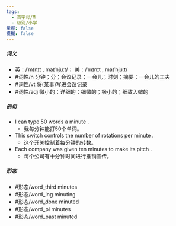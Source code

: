 ```yaml
---
tags:
  - 首字母/M
  - 级别/小学
掌握: false
模糊: false
---
```

##### 词义
- 英：/ˈmɪnɪt , maɪˈnjuːt/； 美：/ˈmɪnɪt , maɪˈnjuːt/
- #词性/n  分钟；分；会议记录；一会儿；时刻；摘要；一会儿的工夫
- #词性/vt  将(某事)写进会议记录
- #词性/adj  微小的；详细的；细微的；极小的；细致入微的
##### 例句
- I can type 50 words a minute .
	- 我每分钟能打50个单词。
- This switch controls the number of rotations per minute .
	- 这个开关控制着每分钟的转数。
- Each company was given ten minutes to make its pitch .
	- 每个公司有十分钟时间进行推销宣传。
##### 形态
- #形态/word_third minutes
- #形态/word_ing minuting
- #形态/word_done minuted
- #形态/word_pl minutes
- #形态/word_past minuted
